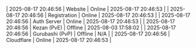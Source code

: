 | 2025-08-17 20:46:56 | Website | Online | 2025-08-17 20:46:53 |
| 2025-08-17 20:46:56 | Registration | Online | 2025-08-17 20:46:53 |
| 2025-08-17 20:46:56 | Auth Server | Online | 2025-08-17 20:46:53 |
| 2025-08-17 20:46:56 | Kezan (PvE) | Offline | 2025-08-03 17:58:02 |
| 2025-08-17 20:46:56 | Gurubashi (PvP) | Offline | N/A |
| 2025-08-17 20:46:56 | Cloudflare | Online | 2025-08-17 20:46:53 |
